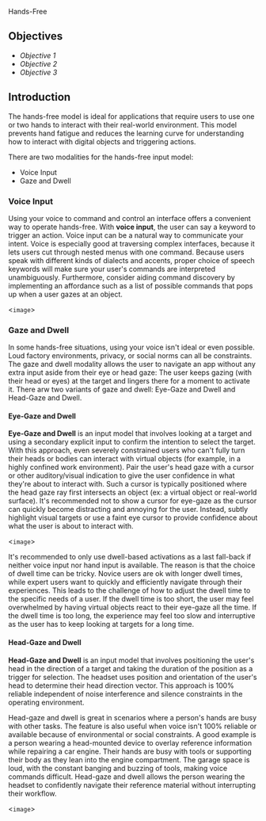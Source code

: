 Hands-Free

## Objectives

- *Objective 1*
- *Objective 2*
- *Objective 3*

## Introduction

The hands-free model is ideal for applications that require users to use one or two hands to interact with their real-world environment. This model prevents hand fatigue and reduces the learning curve for understanding how to interact with digital objects and triggering actions.

There are two modalities for the hands-free input model:

- Voice Input
- Gaze and Dwell

### Voice Input

Using your voice to command and control an interface offers a convenient way to operate hands-free. With **voice input**, the user can say a keyword to trigger an action. Voice input can be a natural way to communicate your intent. Voice is especially good at traversing complex interfaces, because it lets users cut through nested menus with one command. Because users speak with different kinds of dialects and accents, proper choice of speech keywords will make sure your user's commands are interpreted unambiguously. Furthermore, consider aiding command discovery by implementing an affordance such as a list of possible commands that pops up when a user gazes at an object.

<`image`>



### Gaze and Dwell

In some hands-free situations, using your voice isn't ideal or even possible. Loud factory environments, privacy, or social norms can all be constraints. The gaze and dwell modality allows the user to navigate an app without any extra input aside from their eye or head gaze: The user keeps gazing (with their head or eyes) at the target and lingers there for a moment to activate it. There arw two variants of gaze and dwell: Eye-Gaze and Dwell and Head-Gaze and Dwell.

#### Eye-Gaze and Dwell

**Eye-Gaze and Dwell** is an input model that involves looking at a target and using a secondary explicit input to confirm the intention to select the target. With this approach, even severely constrained users who can't fully turn their heads or bodies can interact with virtual objects (for example, in a highly confined work environment). Pair the user's head gaze with a cursor or other auditory/visual indication to give the user confidence in what they're about to interact with. Such a cursor is typically positioned where the head gaze ray first intersects an object (ex: a virtual object or real-world surface). It's recommended not to show a cursor for eye-gaze as the cursor can quickly become distracting and annoying for the user. Instead, subtly highlight visual targets or use a faint eye cursor to provide confidence about what the user is about to interact with.

<`image`>

It's recommended to only use dwell-based activations as a last fall-back if neither voice input nor hand input is available. The reason is that the choice of dwell time can be tricky. Novice users are ok with longer dwell times, while expert users want to quickly and efficiently navigate through their experiences. This leads to the challenge of how to adjust the dwell time to the specific needs of a user. If the dwell time is too short, the user may feel overwhelmed by having virtual objects react to their eye-gaze all the time. If the dwell time is too long, the experience may feel too slow and interruptive as the user has to keep looking at targets for a long time.

#### Head-Gaze and Dwell

**Head-Gaze and Dwell** is an input model that involves positioning the user's head in the direction of a target and taking the duration of the position as a trigger for selection. The headset uses position and orientation of the user's head to determine their head direction vector. This approach is 100% reliable independent of noise interference and silence constraints in the operating environment.

Head-gaze and dwell is great in scenarios where a person's hands are busy with other tasks. The feature is also useful when voice isn't 100% reliable or available because of environmental or social constraints. A good example is a person wearing a head-mounted device to overlay reference information while repairing a car engine. Their hands are busy with tools or supporting their body as they lean into the engine compartment. The garage space is loud, with the constant banging and buzzing of tools, making voice commands difficult. Head-gaze and dwell allows the person wearing the headset to confidently navigate their reference material without interrupting their workflow.

<`image`>